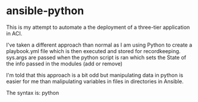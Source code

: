 # ansible-python

This is my attempt to automate a the deployment of a three-tier application in ACI.

I've taken a different approach than normal as I am using Python to create a playbook.yml file which is then executed and stored for recordkeeping. sys.args are passed when the python script is ran which sets the State of the info passed in the modules (add or remove)

I'm told that this approach is a bit odd but manipulating data in python is easier for me than malipulating variables in files in directories in Ansible.

The syntax is:
python 
